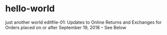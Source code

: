 # hello-world
just another world
editfile-01: Updates to Online Returns and Exchanges for Orders placed on or after September 19, 2018 – See Below

